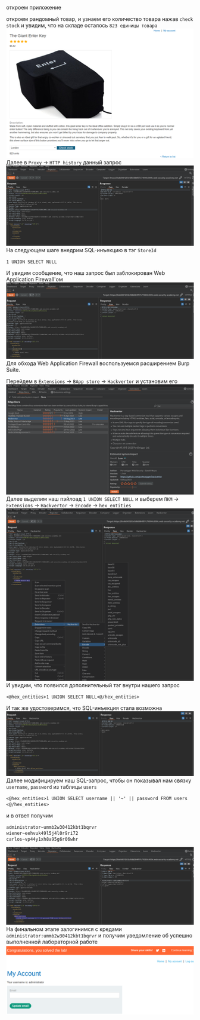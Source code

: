 откроем приложение

откроем рандомный товар, и узнаем его количество товара нажав `check stock` и увидим, что на складе осталось `823 единицы товара`
![img](https://github.com/adyatlove/PortSwiggerAcademy/blob/main/1.%20SQL%20injection/14.%20SQL%20injection%20with%20filter%20bypass%20via%20XML%20encoding/pics%20for%20walktrough/1.png)
Далее в `Proxy` -> `HTTP history` данный запрос
![img](https://github.com/adyatlove/PortSwiggerAcademy/blob/main/1.%20SQL%20injection/14.%20SQL%20injection%20with%20filter%20bypass%20via%20XML%20encoding/pics%20for%20walktrough/2.png)
На следующем шаге внедрим SQL-инъекцию в тэг `StoreId`
```
1 UNION SELECT NULL
```
И увидим сообщение, что наш запрос был заблокирован Web Application Firewall'ом
![img](https://github.com/adyatlove/PortSwiggerAcademy/blob/main/1.%20SQL%20injection/14.%20SQL%20injection%20with%20filter%20bypass%20via%20XML%20encoding/pics%20for%20walktrough/3.png)
Для обхода Web Application Firewall воспользуемся расширением Burp Suite.

Перейдем в `Extensions` -> `BApp store` -> `Hackvertor` и установим его
![img](https://github.com/adyatlove/PortSwiggerAcademy/blob/main/1.%20SQL%20injection/14.%20SQL%20injection%20with%20filter%20bypass%20via%20XML%20encoding/pics%20for%20walktrough/4.png)
Далее выделим наш пэйлоад `1 UNION SELECT NULL` и выберем `ПКМ` -> `Extensions` -> `Hackvertor` -> `Encode` -> `hex_entities`
![img](https://github.com/adyatlove/PortSwiggerAcademy/blob/main/1.%20SQL%20injection/14.%20SQL%20injection%20with%20filter%20bypass%20via%20XML%20encoding/pics%20for%20walktrough/5.png)
И увидим, что появился дополнительный тэг внутри нашего запрос
```
<@hex_entities>1 UNION SELECT NULL<@/hex_entities>
```
И так же удостоверимся, что SQL-инъекция стала возможна
![img](https://github.com/adyatlove/PortSwiggerAcademy/blob/main/1.%20SQL%20injection/14.%20SQL%20injection%20with%20filter%20bypass%20via%20XML%20encoding/pics%20for%20walktrough/6.png)
Далее модифицируем наш SQL-запрос, чтобы он показывал нам связку `username`, `password` из таблицы `users`
```
<@hex_entities>1 UNION SELECT username || '~' || password FROM users <@/hex_entities>
```

и в ответ получим
```
administrator~ummb2w30412kbt1bqrvr
wiener~eehvuk49l5j4l0r9ri72
carlos~vp44y1xh8a95g6r06whr
```
![img](https://github.com/adyatlove/PortSwiggerAcademy/blob/main/1.%20SQL%20injection/14.%20SQL%20injection%20with%20filter%20bypass%20via%20XML%20encoding/pics%20for%20walktrough/7.png)
На финальном этапе залогинимся с кредами `administrator:ummb2w30412kbt1bqrvr` и получим уведомление об успешно выполненной лабораторной работе
![img](https://github.com/adyatlove/PortSwiggerAcademy/blob/main/1.%20SQL%20injection/14.%20SQL%20injection%20with%20filter%20bypass%20via%20XML%20encoding/pics%20for%20walktrough/8.png)
